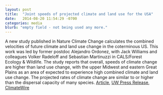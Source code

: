 ```yaml
---
layout: post
title:  "Joint speeds of projected climate and land use for the USA"
date:   2014-08-20 11:54:29 -0700
categories: media
blurb: "empty field - not being used any more."
---
```

A new study published in Nature Climate Change calculates the combined velocities of future climate and land use change in the coterminous US. This work was led by former postdoc Alejandro Ordonez, with Jack Williams and colleagues Volker Radeloff and Sebastian Martinuzzi in CALS/Forest Ecology & Wildlife. The study reports that overall, speeds of climate change are higher than land use change, with the upper Midwest and eastern Great Plains as an area of expected to experience high combined climate and land use change. The projected rates of climate change are similar to or higher than the dispersal capacity of many species. [Article](http://www.nature.com/nclimate/journal/v4/n9/full/nclimate2337.html), [UW Press Release](http://news.wisc.edu/no-one-size-fits-all-approach-in-a-changing-climate-changing-land/), [ClimateWire](http://www.eenews.net/climatewire/2014/08/20/stories/1060004701)
